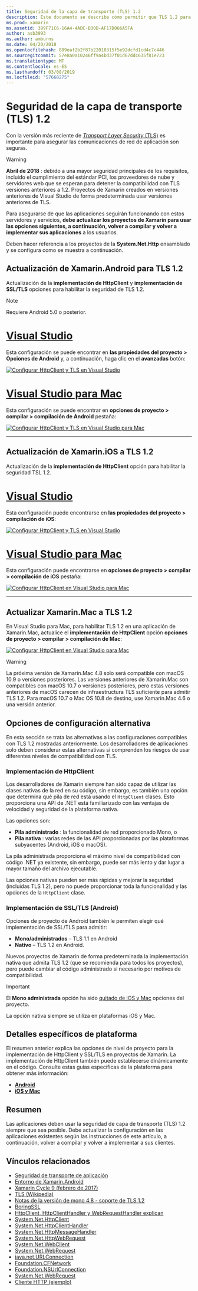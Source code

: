 ```yaml
---
title: Seguridad de la capa de transporte (TLS) 1.2
description: Este documento se describe cómo permitir que TLS 1.2 para proyectos de Xamarin.iOS, Xamarin.Android y Xamarin.Mac. Muestra cómo hacerlo en Visual Studio 2017 y Visual Studio para Mac.
ms.prod: xamarin
ms.assetid: 399F71C6-16A4-4ABC-B30D-AF17D066A5FA
author: asb3993
ms.author: amburns
ms.date: 04/20/2018
ms.openlocfilehash: 889eaf2b2f87b22010315f5e92dcfd1cd4c7c446
ms.sourcegitcommit: 57e8a0a10246ff9a4bd37f01d67ddc635f81e723
ms.translationtype: MT
ms.contentlocale: es-ES
ms.lasthandoff: 03/08/2019
ms.locfileid: "57668275"
---
```

# <a name="transport-layer-security-tls-12"></a>Seguridad de la capa de transporte (TLS) 1.2

Con la versión más reciente de [ _Transport Layer Security_ (TLS)](https://en.wikipedia.org/wiki/Transport_Layer_Security) es importante para asegurar las comunicaciones de red de aplicación son seguras.

> [!WARNING]
> **Abril de 2018** : debido a una mayor seguridad principales de los requisitos, incluido el cumplimiento del estándar PCI, los proveedores de nube y servidores web que se esperan para detener la compatibilidad con TLS versiones anteriores a 1.2.  Proyectos de Xamarin creados en versiones anteriores de Visual Studio de forma predeterminada usar versiones anteriores de TLS.
>
> Para asegurarse de que las aplicaciones seguirán funcionando con estos servidores y servicios, **debe actualizar los proyectos de Xamarin para usar las opciones siguientes, a continuación, volver a compilar y volver a implementar sus aplicaciones** a los usuarios.

Deben hacer referencia a los proyectos de la **System.Net.Http** ensamblado y se configura como se muestra a continuación.

## <a name="update-xamarinandroid-to-tls-12"></a>Actualización de Xamarin.Android para TLS 1.2

Actualización de la **implementación de HttpClient** y **implementación de SSL/TLS** opciones para habilitar la seguridad de TLS 1.2.

> [!NOTE]
> Requiere Android 5.0 o posterior.

# <a name="visual-studiotabwindows"></a>[Visual Studio](#tab/windows)

Esta configuración se puede encontrar en **las propiedades del proyecto > Opciones de Android** y, a continuación, haga clic en el **avanzadas** botón:

[![Configurar HttpClient y TLS en Visual Studio](transport-layer-security-images/android-win-sml.png)](transport-layer-security-images/android-win.png#lightbox)

# <a name="visual-studio-for-mactabmacos"></a>[Visual Studio para Mac](#tab/macos)

Esta configuración se puede encontrar en **opciones de proyecto > compilar > compilación de Android** pestaña:

[![Configurar HttpClient y TLS en Visual Studio para Mac](transport-layer-security-images/android-mac-sml.png)](transport-layer-security-images/android-mac.png#lightbox)

-----

## <a name="update-xamarinios-to-tls-12"></a>Actualización de Xamarin.iOS a TLS 1.2

Actualización de la **implementación de HttpClient** opción para habilitar la seguridad TSL 1.2.

# <a name="visual-studiotabwindows"></a>[Visual Studio](#tab/windows)

Esta configuración puede encontrarse en **las propiedades del proyecto > compilación de iOS**:

[![Configurar HttpClient y TLS en Visual Studio](transport-layer-security-images/ios-win-sml.png)](transport-layer-security-images/ios-win.png#lightbox)

# <a name="visual-studio-for-mactabmacos"></a>[Visual Studio para Mac](#tab/macos)

Esta configuración puede encontrarse en **opciones de proyecto > compilar > compilación de iOS** pestaña:

[![Configurar HttpClient en Visual Studio para Mac](transport-layer-security-images/ios-mac-sml.png)](transport-layer-security-images/ios-mac.png#lightbox)

-----

## <a name="update-xamarinmac-to-tls-12"></a>Actualizar Xamarin.Mac a TLS 1.2

En Visual Studio para Mac, para habilitar TLS 1.2 en una aplicación de Xamarin.Mac, actualice el **implementación de HttpClient** opción **opciones de proyecto > compilar > compilación de Mac**:

[![Configurar HttpClient en Visual Studio para Mac](transport-layer-security-images/macos-mac-sml.png)](transport-layer-security-images/macos-mac.png#lightbox)

> [!WARNING]
> La próxima versión de Xamarin.Mac 4.8 solo será compatible con macOS 10.9 o versiones posteriores.
> Las versiones anteriores de Xamarin.Mac son compatibles con macOS 10.7 o versiones posteriores, pero estas versiones anteriores de macOS carecen de infraestructura TLS suficiente para admitir TLS 1.2. Para macOS 10.7 o Mac OS 10.8 de destino, use Xamarin.Mac 4.6 o una versión anterior.

## <a name="alternative-configuration-options"></a>Opciones de configuración alternativa

En esta sección se trata las alternativas a las configuraciones compatibles con TLS 1.2 mostradas anteriormente.
Los desarrolladores de aplicaciones solo deben considerar estas alternativas si comprenden los riesgos de usar diferentes niveles de compatibilidad con TLS.

### <a name="httpclient-implementation"></a>Implementación de HttpClient

Los desarrolladores de Xamarin siempre han sido capaz de utilizar las clases nativas de la red en su código, sin embargo, es también una opción que determina qué pila de red está usando el `HttpClient` clases. Esto proporciona una API de .NET está familiarizado con las ventajas de velocidad y seguridad de la plataforma nativa.

Las opciones son:

- **Pila administrado** : la funcionalidad de red proporcionado Mono, o
- **Pila nativa** : varias redes de las API proporcionadas por las plataformas subyacentes (Android, iOS o macOS).

La pila administrada proporciona el máximo nivel de compatibilidad con código .NET ya existente, sin embargo, puede ser más lento y dar lugar a mayor tamaño del archivo ejecutable.

Las opciones nativas pueden ser más rápidas y mejorar la seguridad (incluidas TLS 1.2), pero no puede proporcionar toda la funcionalidad y las opciones de la `HttpClient` clase.

### <a name="ssltls-implementation-android"></a>Implementación de SSL/TLS (Android)

Opciones de proyecto de Android también le permiten elegir qué implementación de SSL/TLS para admitir:

- **Mono/administrados** – TLS 1.1 en Android
- **Nativo** – TLS 1.2 en Android.

Nuevos proyectos de Xamarin de forma predeterminada la implementación nativa que admita TLS 1.2 (que se recomienda para todos los proyectos), pero puede cambiar al código administrado si necesario por motivos de compatibilidad.

> [!IMPORTANT]
> El **Mono administrada** opción ha sido [quitado de iOS y Mac](https://developer.xamarin.com/releases/ios/xamarin.ios_10/xamarin.ios_10.8/) opciones del proyecto.
>
> La opción nativa siempre se utiliza en plataformas iOS y Mac.

## <a name="platform-specific-details"></a>Detalles específicos de plataforma

El resumen anterior explica las opciones de nivel de proyecto para la implementación de HttpClient y SSL/TLS en proyectos de Xamarin. La implementación de HttpClient también puede establecerse dinámicamente en el código. Consulte estas guías específicas de la plataforma para obtener más información:

- [**Android**](~/android/app-fundamentals/http-stack.md)
- [**iOS y Mac**](~/cross-platform/macios/http-stack.md)

## <a name="summary"></a>Resumen

Las aplicaciones deben usar la seguridad de capa de transporte (TLS) 1.2 siempre que sea posible.
Debe actualizar la configuración en las aplicaciones existentes según las instrucciones de este artículo, a continuación, volver a compilar y volver a implementar a sus clientes.

## <a name="related-links"></a>Vínculos relacionados

- [Seguridad de transporte de aplicación](~/ios/app-fundamentals/ats.md)
- [Entorno de Xamarin.Android](~/android/deploy-test/environment.md)
- [Xamarin Cycle 9 (febrero de 2017)](https://releases.xamarin.com/stable-release-cycle-9/)
- [TLS (Wikipedia)](https://en.wikipedia.org/wiki/Transport_Layer_Security)
- [Notas de la versión de mono 4.8 - soporte de TLS 1.2](https://www.mono-project.com/docs/about-mono/releases/4.8.0/#tls-12-support)
- [BoringSSL](https://boringssl.googlesource.com/boringssl/)
- [HttpClient, HttpClientHandler y WebRequestHandler explican](https://blogs.msdn.microsoft.com/henrikn/2012/08/07/httpclient-httpclienthandler-and-webrequesthandler-explained/)
- [System.Net.HttpClient](https://msdn.microsoft.com/library/system.net.http.httpclient(v=vs.118).aspx)
- [System.Net.HttpClientHandler](https://msdn.microsoft.com/library/system.net.http.httpclienthandler(v=vs.118).aspx)
- [System.Net.HttpMessageHandler](https://msdn.microsoft.com/library/system.net.http.httpmessagehandler(v=vs.118).aspx)
- [System.Net.HttpWebRequest](https://msdn.microsoft.com/library/system.net.httpwebrequest(v=vs.110).aspx)
- [System.Net.WebClient](https://msdn.microsoft.com/library/system.net.webclient(v=vs.110).aspx)
- [System.Net.WebRequest](https://msdn.microsoft.com/library/system.net.webrequest(v=vs.110).aspx)
- [java.net.URLConnection](https://developer.android.com/reference/java/net/URLConnection.html)
- [Foundation.CFNetwork](xref:CoreFoundation.CFNetwork)
- [Foundation.NSUrlConnection](xref:Foundation.NSUrlConnection)
- [System.Net.WebRequest](https://msdn.microsoft.com/library/system.net.webrequest(v=vs.110).aspx)
- [Cliente HTTP (ejemplo)](https://developer.xamarin.com/samples/monotouch/HttpClient/)
